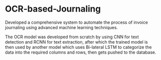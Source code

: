 # OCR-based-Journaling
Developed a comprehensive system to automate the process of invoice journaling using advanced machine  learning techniques.

The OCR model was developed from scratch by using CNN for text detection and RCNN for text extraction, after which the trained model is then used by another model which uses Bi-lateral LSTM to categorize the data into the required columns and rows, then gets pushed to the database.
